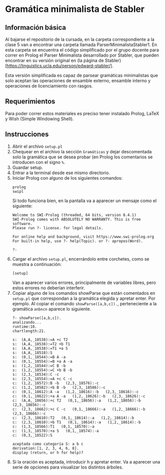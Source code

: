 # Gramática minimalista de Stabler

## Información básica

Al bajarse el repositorio de la cursada, en la carpeta correspondiente a la clase 5 van a encontrar una carpeta llamada ParserMinimalistaStabler1. En esta carpeta se encuentra el código simplificado por el grupo docente para correr en Prolog el Parser Minimalista desarrollado por Stabler, que pueden encontrar en su versión original en (la página de Stabler)[https://linguistics.ucla.edu/person/edward-stabler/]. 

Esta versión simplificada es capaz de parsear gramáticas minimalistas que solo aceptan las operaciones de ensamble externo, ensamble interno y operaciones de licenciamiento con rasgos. 
 
## Requerimientos

Para poder correr estos materiales es preciso tener instalado Prolog, LaTeX y Wish (Simple Windowing Shell).

## Instrucciones

1. Abrir el archivo ``setup.pl`` 
2. Chequear en el archivo la sección ``Gramáticas`` y dejar descomentada solo la gramática que se desea probar (en Prolog los comentarios se introducen con el signo ``%``.
3. Guardar setup.
4. Entrar a la terminal desde ese mismo directorio.
5. Iniciar Prolog con alguno de los siguientes comandos: 
    ```
    prolog
    swipl
    ```
   Si todo funciona bien, en la pantalla va a aparecer un mensaje como el siguiente:
   ```
   Welcome to SWI-Prolog (threaded, 64 bits, version 8.4.1)
   SWI-Prolog comes with ABSOLUTELY NO WARRANTY. This is free software.
   Please run ?- license. for legal details.
   
   For online help and background, visit https://www.swi-prolog.org
   For built-in help, use ?- help(Topic). or ?- apropos(Word).
   
   ?- 
   ```
6. Cargar el archivo ``setup.pl``, encerrándolo entre corchetes, como se muestra a continuación:
   ```
   [setup]
   ```
   Van a aparecer varios errores, principalmente de variables libres, pero estos errores no deberían interferir.
7. Copiar alguno de los comandos showParse que están comentados en ``setup.pl`` que correspondan a la gramática elegida y apretar enter. Por ejemplo. Al copiar el comando ``showParse([a,b,c]).``, perteneciente a la gramática ``anbncn`` aparece lo siguiente.
   ```
   ?- showParse([a,b,c]).
   analizando...
   runtime:10.
   chartlength:21.
   
   s:  (A,A,_18538):=A +c T2   
   s:  (A,A,_18538):=T2 +b T1   
   s:  (A,A,_18538):=T1 +a S   
   s:  (A,A,_18518):S   
   s:  (0,1,_18544):=B A -a   
   s:  (0,1,_18554):=B +a A -a   
   s:  (1,2,_18544):=C B -b   
   s:  (1,2,_18554):=C +b B -b   
   s:  (2,3,_18534):C -c   
   s:  (2,3,_18554):=A +c C -c   
   c:  (1,2,_18572):B -b   (2,3,_18576):-c   
   c:  (1,2,_18582):+b B -b   (2,3,_18586):-c   
   c:  (0,1,_18612):A -a   (1,2,_18616):-b   (2,3,_18616):-c   
   c:  (0,1,_18622):+a A -a   (1,2,_18626):-b   (2,3,_18626):-c   
   c:  (A,A,_18656):+c T2   (0,1,_18656):-a   (1,2,_18656):-b   (2,3,_18656):-c   
   c:  (2,3,_18662):+c C -c   (0,1,_18666):-a   (1,2,_18666):-b   (2,3,_18666):-c   
   c:  (2,3,_18610):T2   (0,1,_18614):-a   (1,2,_18614):-b   
   c:  (2,3,_18610):+b T1   (0,1,_18614):-a   (1,2,_18614):-b   
   c:  (1,3,_18566):T1   (0,1,_18570):-a   
   c:  (1,3,_18570):+a S   (0,1,_18574):-a   
   c:  (0,3,_18522):S   
   
   aceptada como categoría S: a b c
   derivation:[1, 2, 3, 4, 6, 8].
   display (return, or h for help)? 
   ```
8. Si la oración es aceptada, introducir h y apretar enter. Va a aparecer una serie de opciones para visualizar los distintos árboles.
